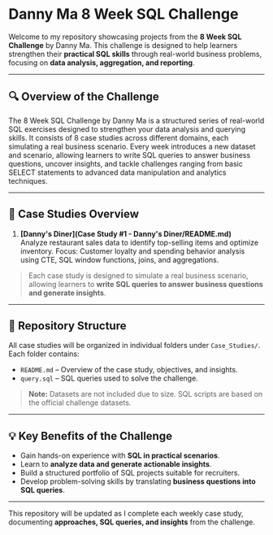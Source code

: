# Danny Ma 8 Week SQL Challenge

Welcome to my repository showcasing projects from the **8 Week SQL Challenge** by Danny Ma. This challenge is designed to help learners strengthen their **practical SQL skills** through real-world business problems, focusing on **data analysis, aggregation, and reporting**.

---

## 🔍 Overview of the Challenge

The 8 Week SQL Challenge by Danny Ma is a structured series of real-world SQL exercises designed to strengthen your data analysis and querying skills. It consists of 8 case studies across different domains, each simulating a real business scenario. Every week introduces a new dataset and scenario, allowing learners to write SQL queries to answer business questions, uncover insights, and tackle challenges ranging from basic SELECT statements to advanced data manipulation and analytics techniques.

---

## 📂 Case Studies Overview

1. **[Danny's Diner](Case Study #1 - Danny's Diner/README.md)**  
   Analyze restaurant sales data to identify top-selling items and optimize inventory.
   Focus: Customer loyalty and spending behavior analysis using CTE, SQL window functions, joins, and aggregations.

> Each case study is designed to simulate a real business scenario, allowing learners to **write SQL queries to answer business questions and generate insights**.

---

## 📂 Repository Structure

All case studies will be organized in individual folders under `Case_Studies/`. Each folder contains:

- `README.md` – Overview of the case study, objectives, and insights.  
- `query.sql` – SQL queries used to solve the challenge.

> **Note:** Datasets are not included due to size. SQL scripts are based on the official challenge datasets.

---

## 💡 Key Benefits of the Challenge

- Gain hands-on experience with **SQL in practical scenarios**.  
- Learn to **analyze data and generate actionable insights**.  
- Build a structured portfolio of SQL projects suitable for recruiters.  
- Develop problem-solving skills by translating **business questions into SQL queries**.

---

This repository will be updated as I complete each weekly case study, documenting **approaches, SQL queries, and insights** from the challenge.




